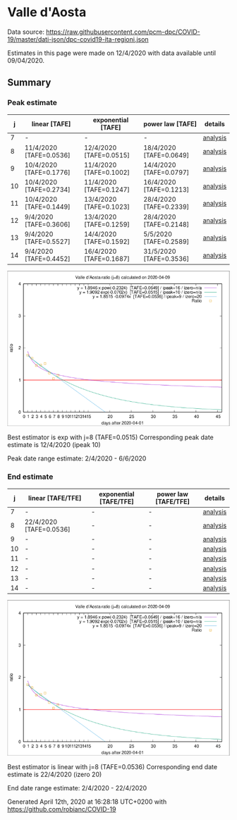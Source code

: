 # Valle d'Aosta


Data source: https://raw.githubusercontent.com/pcm-dpc/COVID-19/master/dati-json/dpc-covid19-ita-regioni.json

Estimates in this page were made on 12/4/2020 with data available until 09/04/2020.


## Summary 

### Peak estimate 
|j|linear [TAFE]|exponential [TAFE]|power law [TAFE]|details|
|---|----|-----------|---------|-------|
|7|-|-|-|[analysis](COVID-19_valle_d'aosta_j7_2020-04-09.md)|
|8|11/4/2020 [TAFE=0.0536]|12/4/2020 [TAFE=0.0515]|18/4/2020 [TAFE=0.0649]|[analysis](COVID-19_valle_d'aosta_j8_2020-04-09.md)|
|9|10/4/2020 [TAFE=0.1776]|11/4/2020 [TAFE=0.1002]|14/4/2020 [TAFE=0.0797]|[analysis](COVID-19_valle_d'aosta_j9_2020-04-09.md)|
|10|10/4/2020 [TAFE=0.2734]|11/4/2020 [TAFE=0.1247]|16/4/2020 [TAFE=0.1213]|[analysis](COVID-19_valle_d'aosta_j10_2020-04-09.md)|
|11|10/4/2020 [TAFE=0.1449]|13/4/2020 [TAFE=0.1023]|28/4/2020 [TAFE=0.2339]|[analysis](COVID-19_valle_d'aosta_j11_2020-04-09.md)|
|12|9/4/2020 [TAFE=0.3606]|13/4/2020 [TAFE=0.1259]|28/4/2020 [TAFE=0.2148]|[analysis](COVID-19_valle_d'aosta_j12_2020-04-09.md)|
|13|9/4/2020 [TAFE=0.5527]|14/4/2020 [TAFE=0.1592]|5/5/2020 [TAFE=0.2589]|[analysis](COVID-19_valle_d'aosta_j13_2020-04-09.md)|
|14|9/4/2020 [TAFE=0.4452]|16/4/2020 [TAFE=0.1687]|31/5/2020 [TAFE=0.3536]|[analysis](COVID-19_valle_d'aosta_j14_2020-04-09.md)|

![best peak estimate](COVID-19_valle_d'aosta_j8_2020-04-09.png)

Best estimator is exp with j=8 (TAFE=0.0515)
Corresponding peak date estimate is 12/4/2020 (ipeak 10)


Peak date range estimate: 2/4/2020 - 6/6/2020

### End estimate 
|j|linear [TAFE/TFE]|exponential [TAFE/TFE]|power law [TAFE/TFE]|details|
|---|----|-----------|---------|-------|
|7|-|-|-|[analysis](COVID-19_valle_d'aosta_j7_2020-04-09.md)|
|8|22/4/2020 [TAFE=0.0536]|-|-|[analysis](COVID-19_valle_d'aosta_j8_2020-04-09.md)|
|9|-|-|-|[analysis](COVID-19_valle_d'aosta_j9_2020-04-09.md)|
|10|-|-|-|[analysis](COVID-19_valle_d'aosta_j10_2020-04-09.md)|
|11|-|-|-|[analysis](COVID-19_valle_d'aosta_j11_2020-04-09.md)|
|12|-|-|-|[analysis](COVID-19_valle_d'aosta_j12_2020-04-09.md)|
|13|-|-|-|[analysis](COVID-19_valle_d'aosta_j13_2020-04-09.md)|
|14|-|-|-|[analysis](COVID-19_valle_d'aosta_j14_2020-04-09.md)|

![best zero estimate](COVID-19_valle_d'aosta_j8_2020-04-09.png)

Best estimator is linear with j=8 (TAFE=0.0536)
Corresponding end date estimate is 22/4/2020 (izero 20)


End date range estimate: 2/4/2020 - 22/4/2020

Generated April 12th, 2020 at 16:28:18 UTC+0200 with https://github.com/robianc/COVID-19
